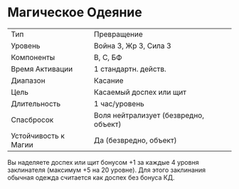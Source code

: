 
# Магическое Одеяние

| | |
|---|---|
|Тип|Превращение|
|Уровень| Война 3, Жр 3, Сила 3|
|Компоненты| В, С, БФ|
|Время Активации| 1 стандартн. действ.|
|Диапазон| Касание|
|Цель| Касаемый доспех или щит|
|Длительность| 1 час/уровень|
|Спасбросок| Воля нейтрализует (безвредно, объект)|
|Устойчивость к Магии| Да (безвредно, объект)|

Вы наделяете доспех или щит бонусом
+1 за каждые 4 уровня заклинателя
(максимум +5 на 20 уровне). Для этого
заклинания обычная одежда считается
как доспех без бонуса КД.
